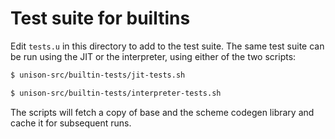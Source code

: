 # Test suite for builtins 

Edit `tests.u` in this directory to add to the test suite. The same test suite can be run using the JIT or the interpreter, using either of the two scripts:

```bash
$ unison-src/builtin-tests/jit-tests.sh
```

```bash
$ unison-src/builtin-tests/interpreter-tests.sh
```

The scripts will fetch a copy of base and the scheme codegen library and cache it for subsequent runs.